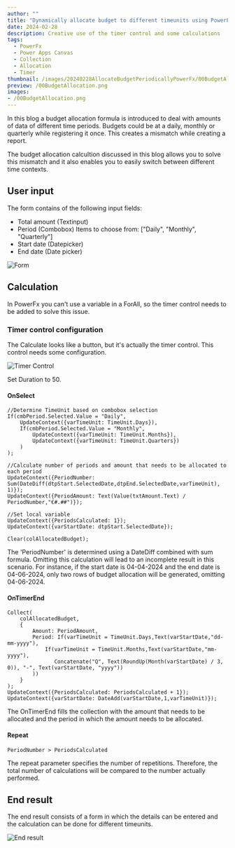 ```yaml
---
author: ""
title: "Dynamically allocate budget to different timeunits using PowerFx"
date: 2024-02-28
description: Creative use of the timer control and some calculations
tags:
  - PowerFx
  - Power Apps Canvas
  - Collection
  - Allocation
  - Timer 
thumbnail: /images/20240228AllocateBudgetPeriodicallyPowerFx/00BudgetAllocation.png
preview: /00BudgetAllocation.png
images: 
- /00BudgetAllocation.png
---
```



In this blog a budget allocation formula is introduced to deal with amounts of data of different time periods. Budgets could be at a daily, monthly or quarterly while registering it once. This creates a mismatch while creating a report.

The budget allocation calcultion discussed in this blog allows you to solve this mismatch and it also enables you to easily switch between different time contexts.


## User input
The form contains of the following input fields:
* Total amount (Textinput) 
* Period (Combobox) Items to choose from: ["Daily", "Monthly", "Quarterly"]
* Start date (Datepicker)
* End date (Date picker)

![Form](/images/20240228AllocateBudgetPeriodicallyPowerFx/Form.png)


## Calculation
In PowerFx you can't use a variable in a ForAll, so the timer control needs to be added to solve this issue.

### Timer control configuration
The Calculate looks like a button, but it's actually the timer control.
This control needs some configuration.

![Timer Control](/images/20240228AllocateBudgetPeriodicallyPowerFx/tmrControl.png)

Set Duration to 50.

#### OnSelect
```
//Determine TimeUnit based on combobox selection
If(cmbPeriod.Selected.Value = "Daily",
    UpdateContext({varTimeUnit: TimeUnit.Days}),
    If(cmbPeriod.Selected.Value = "Monthly",
        UpdateContext({varTimeUnit: TimeUnit.Months}),
        UpdateContext({varTimeUnit: TimeUnit.Quarters})
    )
);

//Calculate number of periods and amount that needs to be allocated to each period
UpdateContext({PeriodNumber: Sum(DateDiff(dtpStart.SelectedDate,dtpEnd.SelectedDate,varTimeUnit), 1)});
UpdateContext({PeriodAmount: Text(Value(txtAmount.Text) / PeriodNumber,"€#.##")});

//Set local variable
UpdateContext({PeriodsCalculated: 1});
UpdateContext({varStartDate: dtpStart.SelectedDate});

Clear(colAllocatedBudget);
```

The 'PeriodNumber' is determined using a DateDiff combined with sum formula. Omitting this calculation will lead to an incomplete result in this scenario. For instance, if the start date is 04-04-2024 and the end date is 04-06-2024, only two rows of budget allocation will be generated, omitting 04-06-2024.

#### OnTimerEnd
```
Collect(
    colAllocatedBudget,
    {
        Amount: PeriodAmount,
        Period: If(varTimeUnit = TimeUnit.Days,Text(varStartDate,"dd-mm-yyyy"),
            If(varTimeUnit = TimeUnit.Months,Text(varStartDate,"mm-yyyy"),
               Concatenate("Q", Text(RoundUp(Month(varStartDate) / 3, 0)), "-", Text(varStartDate, "yyyy"))
        ))
    }
);
UpdateContext({PeriodsCalculated: PeriodsCalculated + 1});
UpdateContext({varStartDate: DateAdd(varStartDate,1,varTimeUnit)});
```

The OnTimerEnd fills the collection with the amount that needs to be allocated and the period in which the amount needs to be allocated. 

#### Repeat
`PeriodNumber > PeriodsCalculated`

The repeat parameter specifies the number of repetitions. Therefore, the total number of calculations will be compared to the number actually performed.

## End result
The end result consists of a form in which the details can be entered and the calculation can be done for different timeunits.

![End result](/images/20240228AllocateBudgetPeriodicallyPowerFx/Endresult.webp)
